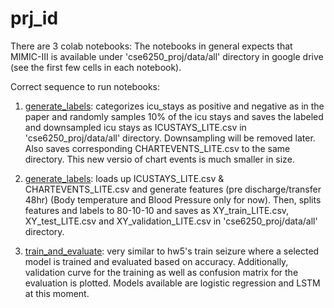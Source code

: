 # prj_id
There are 3 colab notebooks:
The notebooks in general expects that MIMIC-III is available under 'cse6250_proj/data/all' directory in google drive (see the first few cells in each notebook).

Correct sequence to run notebooks:

1. [generate_labels](../main/generate_labels.ipynb): categorizes icu_stays as positive and negative as in the paper and randomly samples 10% of the icu stays and saves the labeled and downsampled icu stays as ICUSTAYS_LITE.csv in 'cse6250_proj/data/all' directory. Downsampling will be removed later. Also saves corresponding CHARTEVENTS_LITE.csv to the same directory. This new versio of chart events is much smaller in size.

2. [generate_labels](../main/generate_features.ipynb): loads up ICUSTAYS_LITE.csv & CHARTEVENTS_LITE.csv and generate features (pre discharge/transfer 48hr) (Body temperature and Blood Pressure only for now). Then, splits features and labels to 80-10-10 and saves as XY_train_LITE.csv, XY_test_LITE.csv and XY_validation_LITE.csv in 'cse6250_proj/data/all' directory.

3. [train_and_evaluate](../main/train_and_evaluate.ipynb): very similar to hw5's train seizure where a selected model is trained and evaluated based on accuracy. Additionally, validation curve for the training as well as confusion matrix for the evaluation is plotted. Models available are logistic regression and LSTM at this moment. 
